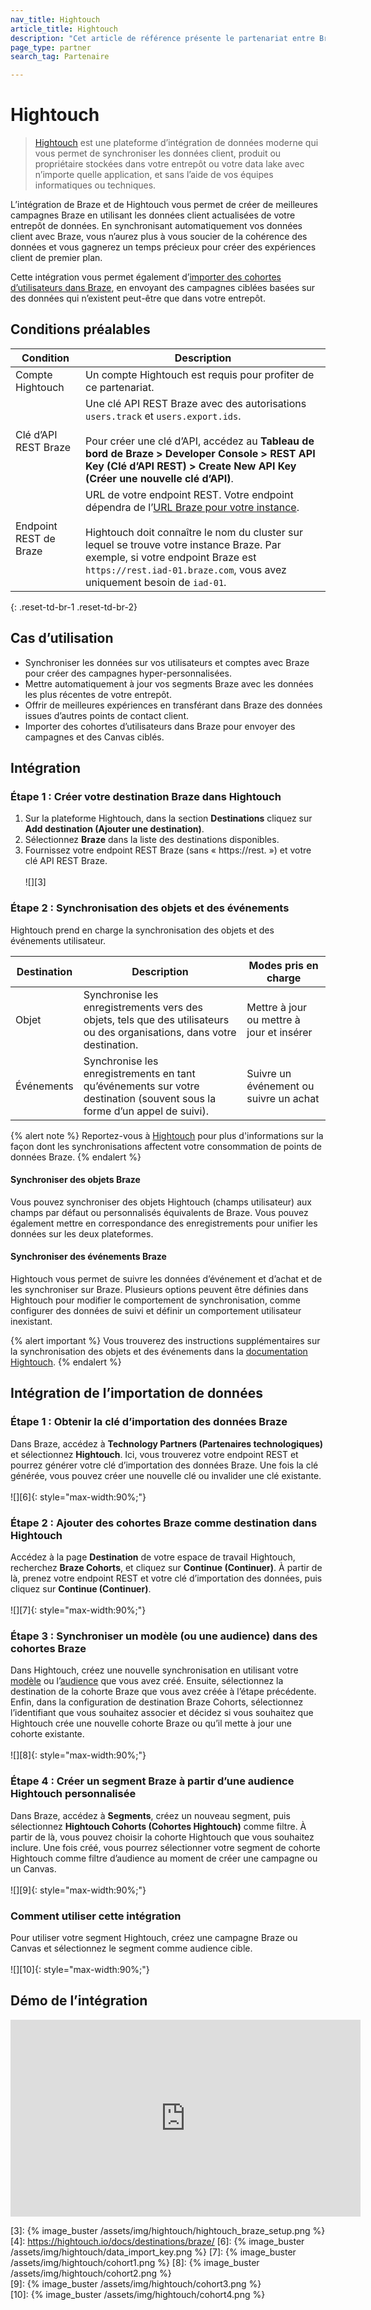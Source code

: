 ```yaml
---
nav_title: Hightouch
article_title: Hightouch
description: "Cet article de référence présente le partenariat entre Braze et Hightouch, une plateforme qui vous permet de synchroniser les données client stockées dans votre entrepôt avec des outils métier."
page_type: partner
search_tag: Partenaire

---
```


# Hightouch

> [Hightouch][1] est une plateforme d’intégration de données moderne qui vous permet de synchroniser les données client, produit ou propriétaire stockées dans votre entrepôt ou votre data lake avec n’importe quelle application, et sans l’aide de vos équipes informatiques ou techniques.

L’intégration de Braze et de Hightouch vous permet de créer de meilleures campagnes Braze en utilisant les données client actualisées de votre entrepôt de données. En synchronisant automatiquement vos données client avec Braze, vous n’aurez plus à vous soucier de la cohérence des données et vous gagnerez un temps précieux pour créer des expériences client de premier plan. 

Cette intégration vous permet également d’[importer des cohortes d’utilisateurs dans Braze](#data-import-integration), en envoyant des campagnes ciblées basées sur des données qui n’existent peut-être que dans votre entrepôt.

## Conditions préalables

| Condition | Description |
|---|---|
| Compte Hightouch | Un compte Hightouch est requis pour profiter de ce partenariat.
| Clé d’API REST Braze | Une clé API REST Braze avec des autorisations `users.track` et `users.export.ids`. <br><br> Pour créer une clé d’API, accédez au **Tableau de bord de Braze > Developer Console > REST API Key (Clé d’API REST) > Create New API Key (Créer une nouvelle clé d’API)**. |
| Endpoint REST de Braze  | URL de votre endpoint REST. Votre endpoint dépendra de l’[URL Braze pour votre instance][2].<br><br>Hightouch doit connaître le nom du cluster sur lequel se trouve votre instance Braze. Par exemple, si votre endpoint Braze est `https://rest.iad-01.braze.com`, vous avez uniquement besoin de `iad-01`.|
{: .reset-td-br-1 .reset-td-br-2}

## Cas d’utilisation

* Synchroniser les données sur vos utilisateurs et comptes avec Braze pour créer des campagnes hyper-personnalisées.
* Mettre automatiquement à jour vos segments Braze avec les données les plus récentes de votre entrepôt.
* Offrir de meilleures expériences en transférant dans Braze des données issues d’autres points de contact client.
* Importer des cohortes d’utilisateurs dans Braze pour envoyer des campagnes et des Canvas ciblés. 

## Intégration

### Étape 1 : Créer votre destination Braze dans Hightouch

1. Sur la plateforme Hightouch, dans la section **Destinations** cliquez sur **Add destination (Ajouter une destination)**.
2. Sélectionnez **Braze** dans la liste des destinations disponibles.
3. Fournissez votre endpoint REST Braze (sans « https://rest. ») et votre clé API REST Braze.<br><br>![][3]

### Étape 2 : Synchronisation des objets et des événements

Hightouch prend en charge la synchronisation des objets et des événements utilisateur.

| Destination | Description | Modes pris en charge |
|---|---|---|
| Objet | Synchronise les enregistrements vers des objets, tels que des utilisateurs ou des organisations, dans votre destination.| Mettre à jour ou mettre à jour et insérer |
| Événements | Synchronise les enregistrements en tant qu’événements sur votre destination (souvent sous la forme d’un appel de suivi). | Suivre un événement ou suivre un achat |

{% alert note %}
Reportez-vous à [Hightouch](https://hightouch.com/docs/destinations/braze#syncing-and-data-point-consumption) pour plus d'informations sur la façon dont les synchronisations affectent votre consommation de points de données Braze.
{% endalert %}

#### Synchroniser des objets Braze

Vous pouvez synchroniser des objets Hightouch (champs utilisateur) aux champs par défaut ou personnalisés équivalents de Braze. Vous pouvez également mettre en correspondance des enregistrements pour unifier les données sur les deux plateformes.

#### Synchroniser des événements Braze

Hightouch vous permet de suivre les données d’événement et d’achat et de les synchroniser sur Braze. Plusieurs options peuvent être définies dans Hightouch pour modifier le comportement de synchronisation, comme configurer des données de suivi et définir un comportement utilisateur inexistant.

{% alert important %}
Vous trouverez des instructions supplémentaires sur la synchronisation des objets et des événements dans la [documentation Hightouch](https://hightouch.io/docs/destinations/braze/).
{% endalert %}

## Intégration de l’importation de données

### Étape 1 : Obtenir la clé d’importation des données Braze
Dans Braze, accédez à **Technology Partners (Partenaires technologiques)** et sélectionnez **Hightouch**. Ici, vous trouverez votre endpoint REST et pourrez générer votre clé d’importation des données Braze. Une fois la clé générée, vous pouvez créer une nouvelle clé ou invalider une clé existante.<br><br>![][6]{: style="max-width:90%;"} 

### Étape 2 : Ajouter des cohortes Braze comme destination dans Hightouch
Accédez à la page **Destination** de votre espace de travail Hightouch, recherchez **Braze Cohorts**, et cliquez sur **Continue (Continuer)**. À partir de là, prenez votre endpoint REST et votre clé d’importation des données, puis cliquez sur **Continue (Continuer)**.<br><br>![][7]{: style="max-width:90%;"}

### Étape 3 : Synchroniser un modèle (ou une audience) dans des cohortes Braze
Dans Hightouch, créez une nouvelle synchronisation en utilisant votre [modèle](https://hightouch.io/docs/getting-started/create-your-first-sync/#create-a-model) ou l’[audience](https://hightouch.io/docs/audiences/usage/) que vous avez créé. Ensuite, sélectionnez la destination de la cohorte Braze que vous avez créée à l’étape précédente. Enfin, dans la configuration de destination Braze Cohorts, sélectionnez l’identifiant que vous souhaitez associer et décidez si vous souhaitez que Hightouch crée une nouvelle cohorte Braze ou qu’il mette à jour une cohorte existante.<br><br>![][8]{: style="max-width:90%;"}

### Étape 4 : Créer un segment Braze à partir d’une audience Hightouch personnalisée
Dans Braze, accédez à **Segments**, créez un nouveau segment, puis sélectionnez **Hightouch Cohorts (Cohortes Hightouch)** comme filtre. À partir de là, vous pouvez choisir la cohorte Hightouch que vous souhaitez inclure. Une fois créé, vous pourrez sélectionner votre segment de cohorte Hightouch comme filtre d’audience au moment de créer une campagne ou un Canvas.<br><br>![][9]{: style="max-width:90%;"}

### Comment utiliser cette intégration
Pour utiliser votre segment Hightouch, créez une campagne Braze ou Canvas et sélectionnez le segment comme audience cible.<br><br>![][10]{: style="max-width:90%;"}

## Démo de l’intégration

<div class="video-container">
    <iframe width="560" height="315" src="https://drive.google.com/file/d/1KQdCwZzV88hXMx7AMWgh8izqkldtNv5p/preview" frameborder="0" allow="accelerometer; autoplay; encrypted-media; gyroscope; picture-in-picture" allowfullscreen></iframe>
</div>

[1]: https://hightouch.io
[2]: {{site.baseurl}}/developer_guide/rest_api/basics/#endpoints
[3]: {% image_buster /assets/img/hightouch/hightouch_braze_setup.png %}
[4]: https://hightouch.io/docs/destinations/braze/
[6]: {% image_buster /assets/img/hightouch/data_import_key.png %} 
[7]: {% image_buster /assets/img/hightouch/cohort1.png %} 
[8]: {% image_buster /assets/img/hightouch/cohort2.png %}  
[9]: {% image_buster /assets/img/hightouch/cohort3.png %}  
[10]: {% image_buster /assets/img/hightouch/cohort4.png %}  
